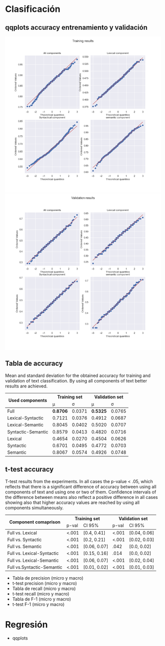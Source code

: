 # Clasificación
## qqplots accuracy entrenamiento y validación

![qqplots](classplots/qqplot-acc-training.png "Accuracy training results")
![qqplots](classplots/qqplot-acc-validation.png "Accuracy validation results")

## Tabla de accuracy

Mean and standard deviation for the obtained accuracy for training and validation of text classification. By using all components of text better results are achieved.

<table>
<thead>
  <tr>
    <th rowspan="2">Used components</th>
    <th colspan="2">Training set</th>
    <th colspan="2">Validation set</th>
  </tr>
  <tr>
    <td>&mu;</td>
    <td>&sigma;</td>
    <td>&mu;</td>
    <td>&sigma;</td>
  </tr>
</thead>
<tbody>
  <tr>
    <td>Full</td>
    <td><b>0.8706<b></td>
    <td>0.0371</td>
    <td><b>0.5325<b></td>
    <td>0.0765</td>
  </tr>
  <tr>
    <td>Lexical-Syntactic</td>
    <td>0.7121</td>
    <td>0.0376</td>
    <td>0.4912</td>
    <td>0.0687</td>
  </tr>
  <tr>
    <td>Lexical-Semantic</td>
    <td>0.8045</td>
    <td>0.0402</td>
    <td>0.5020</td>
    <td>0.0707</td>
  </tr>
  <tr>
    <td>Syntactic-Semantic</td>
    <td>0.8579</td>
    <td>0.0413</td>
    <td>0.4820</td>
    <td>0.0716</td>
  </tr>
  <tr>
    <td>Lexical</td>
    <td>0.4654</td>
    <td>0.0270</td>
    <td>0.4504</td>
    <td>0.0626</td>
  </tr>
  <tr>
    <td>Syntactic</td>
    <td>0.6701</td>
    <td>0.0495</td>
    <td>0.4772</td>
    <td>0.0703</td>
  </tr>
  <tr>
    <td>Semantic</td>
    <td>0.8067</td>
    <td>0.0574</td>
    <td>0.4926</td>
    <td>0.0748</td>
  </tr>
</tbody>
</table>

## t-test accuracy
    
T-test results from the experiments. In all cases the p-value < .05, which reflects that there is a significant difference of accuracy between using all components of text and using one or two of them. Confidence intervals of the difference between means also reflect a positive difference in all cases showing also that higher accuracy values are reached by using all components simultaneously.

<table>
<thead>
  <tr>
    <th rowspan="2">Component comaprison</th>
    <th colspan="2">Training set</th>
    <th colspan="2">Validation set</th>
  </tr>
  <tr>
    <td>p-val</td>
    <td>CI 95%</td>
    <td>p-val</td>
    <td>CI 95%</td>
  </tr>
</thead>
<tbody>
  <tr>
    <td>Full vs. Lexical</td>
    <td>&lt;.001</td>
    <td>[0.4, 0.41]</td>
    <td>&lt;.001</td>
    <td>[0.04, 0.06]</td>
  </tr>
  <tr>
    <td>Full vs. Syntactic</td>
    <td>&lt;.001</td>
    <td>[0.2, 0.21]</td>
    <td>&lt;.001</td>
    <td>[0.02, 0.03]</td>
  </tr>
  <tr>
    <td>Full vs. Semantic</td>
    <td>&lt;.001</td>
    <td>[0.06, 0.07]</td>
    <td>.042</td>
    <td>[0.0, 0.02]</td>
  </tr>
  <tr>
    <td>Full vs. Lexical-Syntactic</td>
    <td>&lt;.001</td>
    <td>[0.15, 0.16]</td>
    <td>.014</td>
    <td>[0.0, 0.02]</td>
  </tr>
  <tr>
    <td>Full vs. Lexical-Semantic</td>
    <td>&lt;.001</td>
    <td>[0.06, 0.07]</td>
    <td>&lt;.001</td>
    <td>[0.02, 0.04]</td>
  </tr>
  <tr>
    <td>Full vs.Syntactic-Semantic</td>
    <td>&lt;.001</td>
    <td>[0.01, 0.02]</td>
    <td>&lt;.001</td>
    <td>[0.01, 0.03]</td>
  </tr>
</tbody>
</table>

- Tabla de precision (micro y macro)
- t-test precision (micro y macro)
- Tabla de recall (micro y macro)
- t-test recall (micro y macro)
- Tabla de F-1 (micro y macro)
- t-test F-1 (micro y macro)


# Regresión
- qqplots